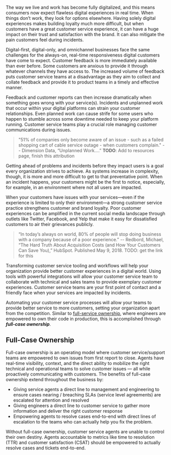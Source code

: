 The way we live and work has become fully digitalized, and this means consumers now expect flawless digital experiences in real time. When things don’t work, they look for options elsewhere. Having solely digital experiences makes building loyalty much more difficult, but when customers have a great customer service experience, it can have a huge impact on their trust and satisfaction with the brand. It can also mitigate the pain customers feel during incidents.

Digital-first, digital-only, and omnichannel businesses face the same challenges for the always-on, real-time responsiveness digital customers have come to expect. Customer feedback is more immediately available than ever before. Some customers are anxious to provide it through whatever channels they have access to. The increased volume of feedback puts customer service teams at a disadvantage as they aim to collect and collate feedback and provide it to product teams in a timely and effective manner. 

Feedback and customer reports can then increase dramatically when something goes wrong with your service(s). Incidents and unplanned work that occur within your digital platforms can strain your customer relationships. Even planned work can cause strife for some users who happen to stumble across some downtime needed to keep your platform running. Customer service teams play a crucial role managing customer communications during issues. 

> "51% of companies only become aware of an issue - such as a failed shopping cart of cable service outage - when customers complain." -- Dimension Data, “Unplanned Work….” **TODO**: Add to resources page, finish this attribution

Getting ahead of problems and incidents before they impact users is a goal every organization strives to achieve. As systems increase in complexity, though, it is more and more difficult to get to that preventative point. When an incident happens, your customers might be the first to notice, especially, for example, in an environment where not all users are impacted. 

When your customers have issues with your services—even if the experience is limited to only their environment—a strong customer service practice strengthens customer and brand loyalty. Poor customer experiences can be amplified in the current social media landscape through outlets like Twitter, Facebook, and Yelp that make it easy for dissatisfied customers to air their grievances publicly. 

> “In today’s always on world, 80% of people will stop doing business with a company because of a poor experience.” -- Redbord, Michael, “The Hard Truth About Acquisition Costs (and How Your Customers Can Save You),”
HubSpot. Published May 9, 2018. TODO: get the link for this

Transforming customer service tooling and workflows will help your organization provide better customer experiences in a digital world. Using tools with powerful integrations will allow your customer service team to collaborate with technical and sales teams to provide exemplary customer experiences. Customer service teams are your first point of contact and a friendly face when your services are impacted by incidents.

Automating your customer service processes will allow your teams to provide better service to more customers, setting your organization apart from the competition. Similar to [full-service ownership](https://ownership.pagerduty.com/), where engineers are empowered to own their code in production, this is accomplished through ***full-case ownership***.

## Full-Case Ownership
Full-case ownership is an operating model where customer service/support teams are empowered to own issues from first report to close. Agents have real-time visibility, context, and the direct ability to mobilize the right technical and operational teams to solve customer issues — all while proactively communicating with customers. The benefits of full-case ownership extend throughout the business by:

- Giving service agents a direct line to management and engineering to ensure cases nearing / breaching SLAs (service level agreements) are escalated for attention and resolved
- Giving engineers a direct line to customer service to gather more information and deliver the right customer response
- Empowering agents to resolve cases end-to-end with direct lines of escalation to the teams who can actually help you fix the problem.

Without full-case ownership, customer service agents are unable to control their own destiny. Agents accountable to metrics like time to resolution (TTR) and customer satisfaction (CSAT) should be empowered to actually resolve cases and tickets end-to-end.

